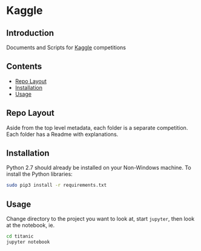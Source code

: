 # Kaggle

## Introduction

Documents and Scripts for [Kaggle](http://www.kaggle.com) competitions

## Contents

- [Repo Layout](#repo-layout)
- [Installation](#installation)
- [Usage](#usage)

## Repo Layout

Aside from the top level metadata, each folder is a separate competition. Each folder has a Readme with explanations.

## Installation

Python 2.7 should already be installed on your Non-Windows machine. To install the Python libraries:

```bash
sudo pip3 install -r requirements.txt
```

## Usage

Change directory to the project you want to look at, start `jupyter`, then look at the notebook, ie.

```bash
cd titanic
jupyter notebook
```

